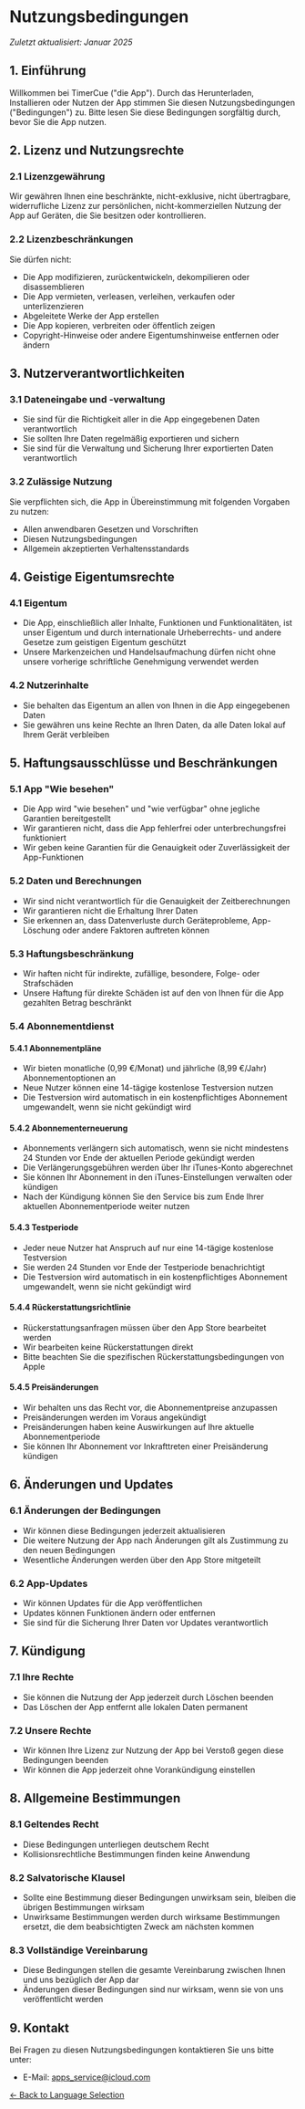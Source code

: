# Nutzungsbedingungen

*Zuletzt aktualisiert: Januar 2025*

## 1. Einführung

Willkommen bei TimerCue ("die App"). Durch das Herunterladen, Installieren oder Nutzen der App stimmen Sie diesen Nutzungsbedingungen ("Bedingungen") zu. Bitte lesen Sie diese Bedingungen sorgfältig durch, bevor Sie die App nutzen.

## 2. Lizenz und Nutzungsrechte

### 2.1 Lizenzgewährung
Wir gewähren Ihnen eine beschränkte, nicht-exklusive, nicht übertragbare, widerrufliche Lizenz zur persönlichen, nicht-kommerziellen Nutzung der App auf Geräten, die Sie besitzen oder kontrollieren.

### 2.2 Lizenzbeschränkungen
Sie dürfen nicht:
- Die App modifizieren, zurückentwickeln, dekompilieren oder disassemblieren
- Die App vermieten, verleasen, verleihen, verkaufen oder unterlizenzieren
- Abgeleitete Werke der App erstellen
- Die App kopieren, verbreiten oder öffentlich zeigen
- Copyright-Hinweise oder andere Eigentumshinweise entfernen oder ändern

## 3. Nutzerverantwortlichkeiten

### 3.1 Dateneingabe und -verwaltung
- Sie sind für die Richtigkeit aller in die App eingegebenen Daten verantwortlich
- Sie sollten Ihre Daten regelmäßig exportieren und sichern
- Sie sind für die Verwaltung und Sicherung Ihrer exportierten Daten verantwortlich

### 3.2 Zulässige Nutzung
Sie verpflichten sich, die App in Übereinstimmung mit folgenden Vorgaben zu nutzen:
- Allen anwendbaren Gesetzen und Vorschriften
- Diesen Nutzungsbedingungen
- Allgemein akzeptierten Verhaltensstandards

## 4. Geistige Eigentumsrechte

### 4.1 Eigentum
- Die App, einschließlich aller Inhalte, Funktionen und Funktionalitäten, ist unser Eigentum und durch internationale Urheberrechts- und andere Gesetze zum geistigen Eigentum geschützt
- Unsere Markenzeichen und Handelsaufmachung dürfen nicht ohne unsere vorherige schriftliche Genehmigung verwendet werden

### 4.2 Nutzerinhalte
- Sie behalten das Eigentum an allen von Ihnen in die App eingegebenen Daten
- Sie gewähren uns keine Rechte an Ihren Daten, da alle Daten lokal auf Ihrem Gerät verbleiben

## 5. Haftungsausschlüsse und Beschränkungen

### 5.1 App "Wie besehen"
- Die App wird "wie besehen" und "wie verfügbar" ohne jegliche Garantien bereitgestellt
- Wir garantieren nicht, dass die App fehlerfrei oder unterbrechungsfrei funktioniert
- Wir geben keine Garantien für die Genauigkeit oder Zuverlässigkeit der App-Funktionen

### 5.2 Daten und Berechnungen
- Wir sind nicht verantwortlich für die Genauigkeit der Zeitberechnungen
- Wir garantieren nicht die Erhaltung Ihrer Daten
- Sie erkennen an, dass Datenverluste durch Geräteprobleme, App-Löschung oder andere Faktoren auftreten können

### 5.3 Haftungsbeschränkung
- Wir haften nicht für indirekte, zufällige, besondere, Folge- oder Strafschäden
- Unsere Haftung für direkte Schäden ist auf den von Ihnen für die App gezahlten Betrag beschränkt

### 5.4 Abonnementdienst

#### 5.4.1 Abonnementpläne
- Wir bieten monatliche (0,99 €/Monat) und jährliche (8,99 €/Jahr) Abonnementoptionen an
- Neue Nutzer können eine 14-tägige kostenlose Testversion nutzen
- Die Testversion wird automatisch in ein kostenpflichtiges Abonnement umgewandelt, wenn sie nicht gekündigt wird

#### 5.4.2 Abonnementerneuerung
- Abonnements verlängern sich automatisch, wenn sie nicht mindestens 24 Stunden vor Ende der aktuellen Periode gekündigt werden
- Die Verlängerungsgebühren werden über Ihr iTunes-Konto abgerechnet
- Sie können Ihr Abonnement in den iTunes-Einstellungen verwalten oder kündigen
- Nach der Kündigung können Sie den Service bis zum Ende Ihrer aktuellen Abonnementperiode weiter nutzen

#### 5.4.3 Testperiode
- Jeder neue Nutzer hat Anspruch auf nur eine 14-tägige kostenlose Testversion
- Sie werden 24 Stunden vor Ende der Testperiode benachrichtigt
- Die Testversion wird automatisch in ein kostenpflichtiges Abonnement umgewandelt, wenn sie nicht gekündigt wird

#### 5.4.4 Rückerstattungsrichtlinie
- Rückerstattungsanfragen müssen über den App Store bearbeitet werden
- Wir bearbeiten keine Rückerstattungen direkt
- Bitte beachten Sie die spezifischen Rückerstattungsbedingungen von Apple

#### 5.4.5 Preisänderungen
- Wir behalten uns das Recht vor, die Abonnementpreise anzupassen
- Preisänderungen werden im Voraus angekündigt
- Preisänderungen haben keine Auswirkungen auf Ihre aktuelle Abonnementperiode
- Sie können Ihr Abonnement vor Inkrafttreten einer Preisänderung kündigen

## 6. Änderungen und Updates

### 6.1 Änderungen der Bedingungen
- Wir können diese Bedingungen jederzeit aktualisieren
- Die weitere Nutzung der App nach Änderungen gilt als Zustimmung zu den neuen Bedingungen
- Wesentliche Änderungen werden über den App Store mitgeteilt

### 6.2 App-Updates
- Wir können Updates für die App veröffentlichen
- Updates können Funktionen ändern oder entfernen
- Sie sind für die Sicherung Ihrer Daten vor Updates verantwortlich

## 7. Kündigung

### 7.1 Ihre Rechte
- Sie können die Nutzung der App jederzeit durch Löschen beenden
- Das Löschen der App entfernt alle lokalen Daten permanent

### 7.2 Unsere Rechte
- Wir können Ihre Lizenz zur Nutzung der App bei Verstoß gegen diese Bedingungen beenden
- Wir können die App jederzeit ohne Vorankündigung einstellen

## 8. Allgemeine Bestimmungen

### 8.1 Geltendes Recht
- Diese Bedingungen unterliegen deutschem Recht
- Kollisionsrechtliche Bestimmungen finden keine Anwendung

### 8.2 Salvatorische Klausel
- Sollte eine Bestimmung dieser Bedingungen unwirksam sein, bleiben die übrigen Bestimmungen wirksam
- Unwirksame Bestimmungen werden durch wirksame Bestimmungen ersetzt, die dem beabsichtigten Zweck am nächsten kommen

### 8.3 Vollständige Vereinbarung
- Diese Bedingungen stellen die gesamte Vereinbarung zwischen Ihnen und uns bezüglich der App dar
- Änderungen dieser Bedingungen sind nur wirksam, wenn sie von uns veröffentlicht werden

## 9. Kontakt

Bei Fragen zu diesen Nutzungsbedingungen kontaktieren Sie uns bitte unter:
- E-Mail: apps_service@icloud.com

[← Back to Language Selection](index.md)
